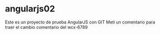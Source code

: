 # angularjs02
Este es un proyecto de prueba AngularJS con GIT
Meti un comentario para traer el cambio
comentario del wcx-6789
